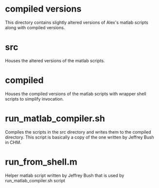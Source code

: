 compiled versions
=================

This directory contains slightly altered versions of Alex's matlab
scripts along with compiled versions.  


src
===

Houses the altered versions of the matlab scripts.  

compiled
========

Houses the compiled versions of the matlab scripts with wrapper shell
scripts to simplify invocation.

run_matlab_compiler.sh
======================

Compiles the scripts in the src directory and writes them to the 
compiled directory.  This script is basically a copy of the one
written by Jeffrey Bush in CHM.

run_from_shell.m
================

Helper matlab script written by Jeffrey Bush that is used by
run_matlab_compiler.sh script


